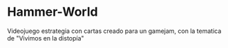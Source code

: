 # Hammer-World
Videojuego estrategia con cartas creado para un gamejam, con la tematica de "Vivimos en la distopía"
